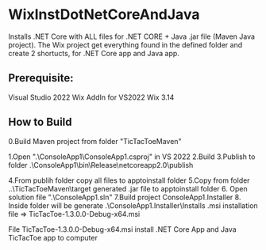 # WixInstDotNetCoreAndJava

Installs .NET Core with ALL files for .NET CORE + Java .jar file (Maven Java project). 
The Wix project get everything found in the defined folder and create 2 shortucts, for .NET Core app and Java app.

## Prerequisite:

Visual Studio 2022
Wix AddIn for VS2022
Wix 3.14

## How to Build 

0.Build Maven project from folder "TicTacToeMaven"

1.Open ".\ConsoleApp1\ConsoleApp1.csproj" in VS 2022
2.Build 
3.Publish to folder .\ConsoleApp1\bin\Release\netcoreapp2.0\publish

4.From publih folder copy all files to apptoinstall folder
5.Copy from folder ..\TicTacToeMaven\target generated .jar file to apptoinstall folder
6. Open solution file ".\ConsoleApp1.sln"
7.Build project ConsoleApp1.Installer
8. Inside folder will be generate .\ConsoleApp1.Installer\Installs .msi installation file => TicTacToe-1.3.0.0-Debug-x64.msi

File TicTacToe-1.3.0.0-Debug-x64.msi install .NET Core App and Java TicTacToe app to computer